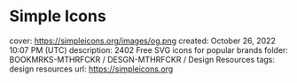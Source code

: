 # Simple Icons

cover: https://simpleicons.org/images/og.png
created: October 26, 2022 10:07 PM (UTC)
description: 2402 Free SVG icons for popular brands
folder: BOOKMRKS-MTHRFCKR / DESGN-MTHRFCKR / Design Resources
tags: design resources
url: https://simpleicons.org